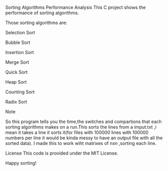 Sorting Algorithms Performance Analysis
This C project shows the performance of sorting algorithms.

Those sorting algorithms are:

Selection Sort

Bubble Sort

Insertion Sort

Merge Sort

Quick Sort

Heap Sort

Counting Sort

Radix Sort

Note

So this program tells you the time,the switches and compartions that each sorting algorithms makes on a run.This sorts the lines from a imput.txt ,i mean it takes a line it sorts it(for files with 100000 lines with 100000 numbers per line it would be kinda messy to have an output file with all the sorted data).
I made this to work wiht matrixes of nxn ,sorting each line.


License
This code is provided under the MIT License. 

Happy sorting!
